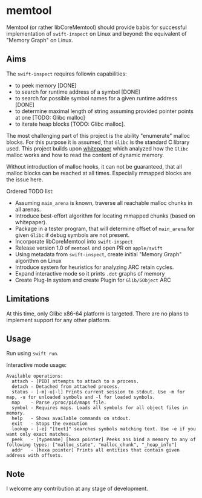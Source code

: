 # memtool

Memtool (or rather libCoreMemtool) should provide babis for successful implementation of `swift-inspect` on Linux and beyond: the equivalent of "Memory Graph" on Linux. 

## Aims
The `swift-inspect` requires followin capabilities:
 - to peek memory [DONE]
 - to search for runtime address of a symbol [DONE]
 - to search for possible symbol names for a given runtime address [DONE]
 - to determine maximal length of string assuming provided pointer points at one [TODO: Glibc malloc]
 - to iterate heap blocks [TODO: Glibc malloc].

The most challenging part of this project is the ability "enumerate" malloc blocks. For this purpose it is assumed, that `Glibc` is the standard C library used. This project builds upon [whitepaper](
https://www.forensicfocus.com/articles/linux-memory-forensics-dissecting-the-user-space-process-heap/) which analyzed how the `Glibc` malloc works and how to read the content of dynamic memory.

Without introduction of malloc hooks, it can not be guaranteed, that all malloc blocks can be reached at all times. Especially mmapped blocks are the issue here.

Ordered TODO list:
 - Assuming `main_arena` is known, traverse all reachable malloc chunks in all arenas.
 - Introduce best-effort algorithm for locating mmapped chunks (based on whitepaper).
 - Package in a tester program, that will determine offset of `main_arena` for given `Glibc` if debug symbols are not present.
 - Incorporate libCoreMemtool into `swift-inspect`
 - Release version 1.0 of `memtool` and open PR on `apple/swift`
 - Using metadata from `swift-inspect`, create initial "Memory Graph" algorithm on Linux
 - Introduce system for heuristics for analyzing ARC retain cycles.
 - Expand interactive mode so it prints `.dot` graphs of memory
 - Create Plug-In system and create Plugin for `Glib/GObject` ARC

## Limitations
At this time, only Glibc x86-64 platform is targeted. There are no plans to implement support for any other platform.

## Usage
Run using `swift run`.

Interactive mode usage:
```
Available operations:
  attach - [PID] attempts to attach to a process.
  detach - Detached from attached process.
  status - [-m|-u|-l] Prints current session to stdout. Use -m for map, -u for unloaded symbols and -l for loaded symbols.
  map    - Parse /proc/pid/maps file.
  symbol - Requires maps. Loads all symbols for all object files in memory.
  help   - Shows available commands on stdout.
  exit   - Stops the execution
  lookup - [-e] "[text]" searches symbols matching text. Use -e if you want only exact matches.
  peek   - [typename] [hexa pointer] Peeks ans bind a memory to any of following types: ["malloc_state", "malloc_chunk", "_heap_info"]
  addr   - [hexa pointer] Prints all entities that contain given address with offsets.
```

## Note
I welcome any contribution at any stage of development.
